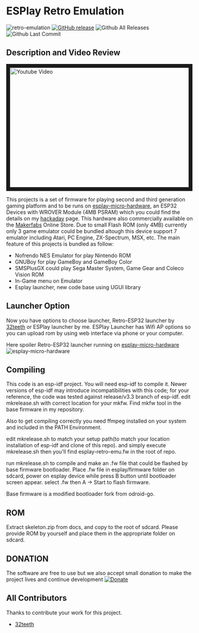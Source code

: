  # ESPlay Retro Emulation 
![retro-emulation](https://raw.githubusercontent.com/pebri86/esplay-retro-emulation/master/docs/retro_emulation.png) [![GitHub release](https://img.shields.io/github/release/pebri86/esplay-retro-emulation.svg)](https://GitHub.com/pebri86/esplay-retro-emulation/releases/) ![Github All Releases](https://img.shields.io/github/downloads/pebri86/esplay-retro-emulation/total.svg) ![Github Last Commit](https://img.shields.io/github/last-commit/pebri86/esplay-retro-emulation)

Description and Video Review
----------------------------
<a href="http://www.youtube.com/watch?feature=player_embedded&v=NfbxcjU85Ac" target="_blank"><img src="https://i.ytimg.com/vi/NfbxcjU85Ac/hqdefault.jpg" alt="Youtube Video" width="480" height="320" border="10" /></a>

This projects is a set of firmware for playing second and third generation gaming platform and to be runs on [esplay-micro-hardware], an ESP32 Devices with WROVER Module (4MB PSRAM) which you could find the details on my [hackaday] page. This hardware also commercially available on the [Makerfabs] Online Store. Due to small Flash ROM (only 4MB) currently only 3 game emulator could be bundled altough this device support 7 emulator including Atari, PC Engine, ZX-Spectrum, MSX, etc.
The main feature of this projects is bundled as follow:
- Nofrendo NES Emulator for play Nintendo ROM
- GNUBoy for play GameBoy and GameBoy Color
- SMSPlusGX could play Sega Master System, Game Gear and Coleco Vision ROM
- In-Game menu on Emulator
- Esplay launcher, new code base using UGUI library

Launcher Option
---------------

Now you have options to choose launcher, Retro-ESP32 launcher by [32teeth] or ESPlay launcher by me.
ESPlay Launcher has Wifi AP options so you can upload rom by using web interface via phone or your computer.

Here spoiler Retro-ESP32 launcher running on [esplay-micro-hardware]
![esplay-micro-hardware](https://raw.githubusercontent.com/pebri86/esplay-retro-emulation/master/docs/esplay-retro-esp32.png)

Compiling
---------

This code is an esp-idf project. You will need esp-idf to compile it. Newer versions of esp-idf may introduce incompatibilities with this code;
for your reference, the code was tested against release/v3.3 branch of esp-idf.
edit mkrelease.sh with correct location for your mkfw.
Find mkfw tool in the base firmware in my repository.

Also to get compiling correctly you need ffmpeg installed on your system and included in the PATH Environment.

edit mkrelease.sh to match your setup path(to match your location installation of esp-idf and clone of this repo). and simply execute mkrelease.sh
then you'll find esplay-retro-emu.fw in the root of repo.

run mkrelease.sh to compile and make an .fw file that could be flashed by base firmware bootloader. Place .fw file in esplay/firmware folder on sdcard, power on esplay device while press B button until bootloader screen appear. select .fw then A -> Start to flash firmware.

Base firmware is a modified bootloader fork from odroid-go.

ROM
---
Extract skeleton.zip from docs, and copy to the root of sdcard. Please provide ROM by yourself and place them in the appropriate folder on sdcard.

DONATION
--------
The software are free to use but we also accept small donation to make the project lives and continue development
<a href="https://www.paypal.me/pebri86/1.99USD" target="_blank"><img src="https://raw.githubusercontent.com/pebri86/esplay-retro-emulation/staging/docs/donate.jpeg" alt="Donate" /></a>

All Contributors
------------
Thanks to contribute your work for this project.
- [32teeth]


[32teeth]:https://github.com/32teeth
[esplay-micro-hardware]: https://github.com/pebri86/esplay_micro_hardware
[Makerfabs]: https://www.makerfabs.com/esplay-micro.html
[hackaday]: https://hackaday.io/project/166707-esplay-micro

